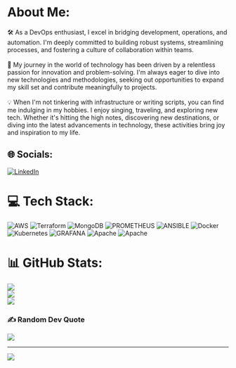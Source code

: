 # About Me:
🛠️ As a DevOps enthusiast, I excel in bridging development, operations, and automation. I'm deeply committed to building robust systems, streamlining processes, and fostering a culture of collaboration within teams.<br><br>🌟 My journey in the world of technology has been driven by a relentless passion for innovation and problem-solving. I'm always eager to dive into new technologies and methodologies, seeking out opportunities to expand my skill set and contribute meaningfully to projects.<br><br>💡 When I'm not tinkering with infrastructure or writing scripts, you can find me indulging in my hobbies. I enjoy singing, traveling, and exploring new tech. Whether it's hitting the high notes, discovering new destinations, or diving into the latest advancements in technology, these activities bring joy and inspiration to my life.


## 🌐 Socials:
[![LinkedIn](https://img.shields.io/badge/LinkedIn-%230077B5.svg?logo=linkedin&logoColor=white)](https://linkedin.com/in/souravsbb4498) 

# 💻 Tech Stack:
![AWS](https://img.shields.io/badge/AWS-%23FF9900.svg?style=for-the-badge&logo=amazon-aws&logoColor=white) ![Terraform](https://img.shields.io/badge/terraform-%235835CC.svg?style=for-the-badge&logo=terraform&logoColor=white) ![MongoDB](https://img.shields.io/badge/MongoDB-%234ea94b.svg?style=for-the-badge&logo=mongodb&logoColor=white) ![PROMETHEUS](https://img.shields.io/badge/prometheus-E6522C.svg?style=for-the-badge&logo=prometheus&logoColor=white&color=%23E6522C) ![ANSIBLE](https://img.shields.io/badge/ansible-%231A1918.svg?style=for-the-badge&logo=ansible&logoColor=white) ![Docker](https://img.shields.io/badge/docker-%230db7ed.svg?style=for-the-badge&logo=docker&logoColor=white) ![Kubernetes](https://img.shields.io/badge/kubernetes-%23326ce5.svg?style=for-the-badge&logo=kubernetes&logoColor=white) ![GRAFANA](https://img.shields.io/badge/grafana-F46800.svg?style=for-the-badge&logo=grafana&logoColor=white&color=%23F46800) ![Apache](https://img.shields.io/badge/apache-%23D42029.svg?style=for-the-badge&logo=apache&logoColor=white) ![Apache](https://img.shields.io/badge/apache-%23D42029.svg?style=for-the-badge&logo=apache&logoColor=white)
# 📊 GitHub Stats:
![](https://github-readme-stats.vercel.app/api?username=advaya1sourav&theme=dracula&hide_border=false&include_all_commits=true&count_private=true)<br/>
![](https://github-readme-streak-stats.herokuapp.com/?user=advaya1sourav&theme=dracula&hide_border=false)<br/>
![](https://github-readme-stats.vercel.app/api/top-langs/?username=advaya1sourav&theme=dracula&hide_border=false&include_all_commits=true&count_private=true&layout=compact)

### ✍️ Random Dev Quote
![](https://quotes-github-readme.vercel.app/api?type=horizontal&theme=radical)

---
[![](https://visitcount.itsvg.in/api?id=advaya1sourav&icon=0&color=0)](https://visitcount.itsvg.in)

<!-- Proudly created with GPRM ( https://gprm.itsvg.in ) -->
